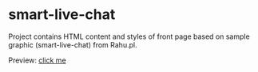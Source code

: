 # smart-live-chat

Project contains HTML content and styles of front page based on sample graphic (smart-live-chat) from Rahu.pl.

Preview: [click me](http://leksarus.github.io/smart-live-chat/)
